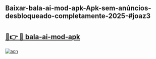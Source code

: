 ## Baixar-bala-ai-mod-apk-Apk-sem-anúncios-desbloqueado-completamente-2025-#joaz3

# <h2><a href="https://ainizakaria.my?title=bala-ai-mod-apk&ref=20M">🔗👉 🔴 bala-ai-mod-apk</a></h2>

[![acn](https://github.com/user-attachments/assets/0f9c940e-d8b0-45ae-aac7-cd30a18b3e1c)](https://ainizakaria.my?title=bala-ai-mod-apk&ref=20M)

